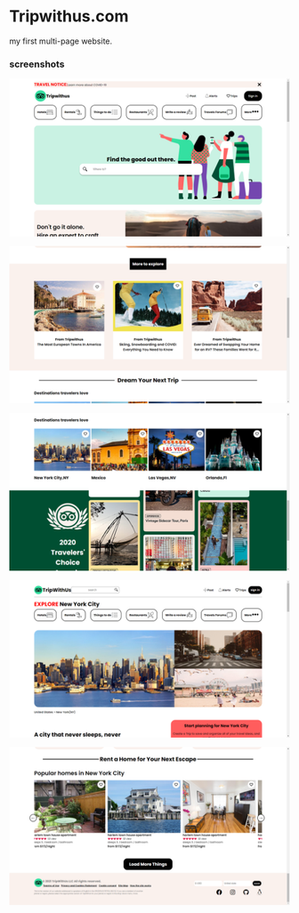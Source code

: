 # Tripwithus.com
my first multi-page website.

### screenshots
![screenshot](1.png)
<br>

![screenshot](2.png)
<br>

![screenshot](3.png)
<br>

![screenshot](4.png)
<br>

![screenshot](5.png)
<br>
